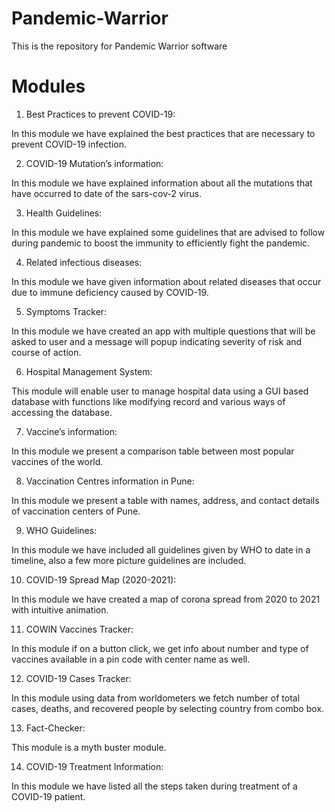 # Pandemic-Warrior
This is the repository for Pandemic Warrior software

# Modules
1.	Best Practices to prevent COVID-19:

  In this module we have explained the best practices that are necessary to prevent COVID-19 infection.

2.	COVID-19 Mutation’s information:

  In this module we have explained information about all the mutations that have occurred to date of the sars-cov-2 virus.

3.	Health Guidelines:

  In this module we have explained some guidelines that are advised to follow during pandemic to boost the immunity to efficiently fight the pandemic.

4.	Related infectious diseases:

  In this module we have given information about related diseases that occur due to immune deficiency caused by COVID-19.

5.	Symptoms Tracker:

  In this module we have created an app with multiple questions that will be asked to user and a message will popup indicating severity of risk and course of action.

6.	Hospital Management System:

  This module will enable user to manage hospital data using a GUI based database with functions like modifying record and various ways of accessing the database.

7.	Vaccine’s information:

  In this module we present a comparison table between most popular vaccines of the world.

8.	Vaccination Centres information in Pune:

  In this module we present a table with names, address, and contact details of vaccination centers of Pune.

9.	WHO Guidelines:

  In this module we have included all guidelines given by WHO to date in a timeline, also a few more picture guidelines are included.

10.	COVID-19 Spread Map (2020-2021):

  In this module we have created a map of corona spread from 2020 to 2021 with intuitive animation.

11.	COWIN Vaccines Tracker:

  In this module if on a button click, we get info about number and type of vaccines available in a pin code with center name as well.


12.	COVID-19 Cases Tracker:

  In this module using data from worldometers we fetch number of total cases, deaths, and recovered people by selecting country from combo box.

13.	Fact-Checker:

  This module is a myth buster module.

14.	COVID-19 Treatment Information:

  In this module we have listed all the steps taken during treatment of a COVID-19 patient.

